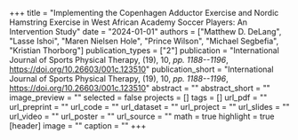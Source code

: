 +++
title = "Implementing the Copenhagen Adductor Exercise and Nordic Hamstring Exercise in West African Academy Soccer Players: An Intervention Study"
date = "2024-01-01"
authors = ["Matthew D. DeLang", "Lasse Ishoi", "Maren Nielsen Hole", "Prince Wilson", "Michael Segbefia", "Kristian Thorborg"]
publication_types = ["2"]
publication = "International Journal of Sports Physical Therapy, (19), 10, _pp. 1188--1196_, https://doi.org/10.26603/001c.123510"
publication_short = "International Journal of Sports Physical Therapy, (19), 10, _pp. 1188--1196_, https://doi.org/10.26603/001c.123510"
abstract = ""
abstract_short = ""
image_preview = ""
selected = false
projects = []
tags = []
url_pdf = ""
url_preprint = ""
url_code = ""
url_dataset = ""
url_project = ""
url_slides = ""
url_video = ""
url_poster = ""
url_source = ""
math = true
highlight = true
[header]
image = ""
caption = ""
+++
